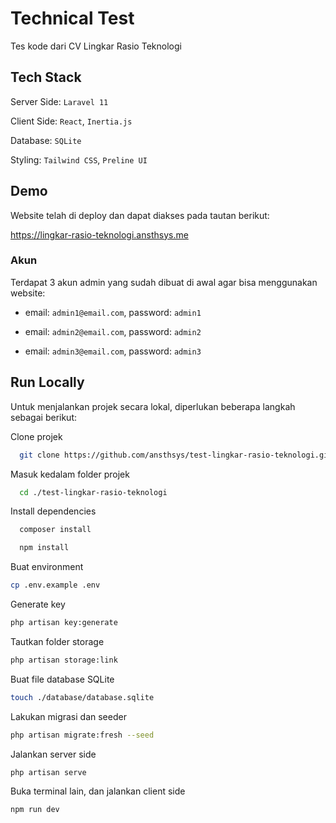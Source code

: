 # Technical Test

Tes kode dari CV Lingkar Rasio Teknologi

## Tech Stack

Server Side: `Laravel 11`

Client Side: `React`, `Inertia.js`

Database: `SQLite`

Styling: `Tailwind CSS`, `Preline UI`

## Demo

Website telah di deploy dan dapat diakses pada tautan berikut:

https://lingkar-rasio-teknologi.ansthsys.me

### Akun

Terdapat 3 akun admin yang sudah dibuat di awal agar bisa menggunakan website:

-   email: `admin1@email.com`, password: `admin1`

-   email: `admin2@email.com`, password: `admin2`

-   email: `admin3@email.com`, password: `admin3`

## Run Locally

Untuk menjalankan projek secara lokal, diperlukan beberapa langkah sebagai berikut:

Clone projek

```bash
  git clone https://github.com/ansthsys/test-lingkar-rasio-teknologi.git
```

Masuk kedalam folder projek

```bash
  cd ./test-lingkar-rasio-teknologi
```

Install dependencies

```bash
  composer install
```

```bash
  npm install
```

Buat environment

```bash
cp .env.example .env
```

Generate key

```bash
php artisan key:generate
```

Tautkan folder storage

```bash
php artisan storage:link
```

Buat file database SQLite

```bash
touch ./database/database.sqlite
```

Lakukan migrasi dan seeder

```bash
php artisan migrate:fresh --seed
```

Jalankan server side

```bash
php artisan serve
```

Buka terminal lain, dan jalankan client side

```bash
npm run dev
```
